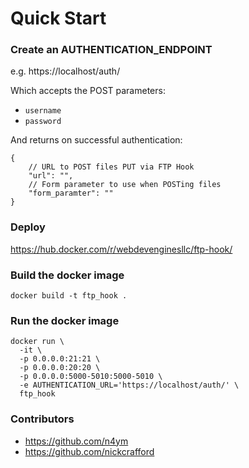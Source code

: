 # Quick Start

### Create an AUTHENTICATION_ENDPOINT
e.g. https://localhost/auth/

Which accepts the POST parameters:
- `username`
- `password`

And returns on successful authentication:
```
{
	// URL to POST files PUT via FTP Hook
	"url": "",
	// Form parameter to use when POSTing files
	"form_paramter": ""
}
```

### Deploy 

https://hub.docker.com/r/webdevenginesllc/ftp-hook/

### Build the docker image  
```
docker build -t ftp_hook .
```

### Run the docker image  
```
docker run \
  -it \
  -p 0.0.0.0:21:21 \
  -p 0.0.0.0:20:20 \
  -p 0.0.0.0:5000-5010:5000-5010 \
  -e AUTHENTICATION_URL='https://localhost/auth/' \
  ftp_hook
```

### Contributors
- https://github.com/n4ym  
- https://github.com/nickcrafford
